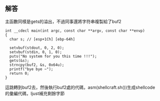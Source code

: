 ## 解答
主函數同樣是gets的溢出，不過同事還將字符串複製給了buf2
```
int __cdecl main(int argc, const char **argv, const char **envp)
{
  char s; // [esp+1Ch] [ebp-64h]

  setvbuf(stdout, 0, 2, 0);
  setvbuf(stdin, 0, 1, 0);
  puts("No system for you this time !!!");
  gets(&s);
  strncpy(buf2, &s, 0x64u);
  printf("bye bye ~");
  return 0;
}
```
這跳轉到buf2去，然後執行buf2處的代碼，asm(shellcraft.sh())生成shellcode的彙編代碼，ljust補充剩餘字節